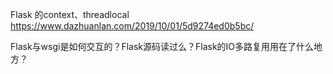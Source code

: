 Flask 的context、threadlocal
https://www.dazhuanlan.com/2019/10/01/5d9274ed0b5bc/

Flask与wsgi是如何交互的？Flask源码读过么？Flask的IO多路复用用在了什么地方？